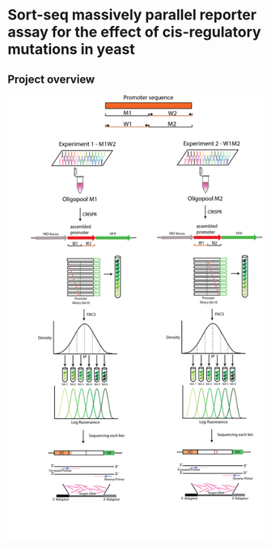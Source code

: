 # Sort-seq massively parallel reporter assay for the effect of cis-regulatory mutations in yeast

## Project overview

![Image](project_overview.png)
